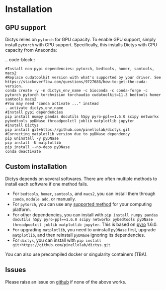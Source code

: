 # Installation

## GPU support
Dictys relies on `pytorch` for GPU capacity. To enable GPU support, simply install `pytorch` with GPU support. Specifically, this installs Dictys with GPU capacity from Anaconda:

.. code-block::

	#Install non-pypi dependencies: pytorch, bedtools, homer, samtools, macs2
	#Replace cudatoolkit version with what's supported by your driver. See https://stackoverflow.com/questions/9727688/how-to-get-the-cuda-version.
	conda create -y -n dictys_env_name -c bioconda -c conda-forge -c pytorch pytorch torchvision torchaudio cudatoolkit=11.3 bedtools homer samtools macs2
	#You may need "conda activate ..." instead
	. activate dictys_env_name
	#Install pypi dependencies
	pip install numpy pandas docutils h5py pyro-ppl==1.6.0 scipy networkx pybedtools pyDNase threadpoolctl joblib matplotlib jupyter
	#Install Dictys
	pip install git+https://github.com/pinellolab/dictys.git
	#Correcting matplotlib version due to pyDNase dependency
	pip uninstall -y pyDNase
	pip install -U matplotlib
	pip install --no-deps pyDNase
	conda deactivate

## Custom installation

Dictys depends on several softwares. There are often multiple methods to install each software if one method fails.
* For `bedtools`, `homer`, `samtools`, and `macs2`, you can install them through `conda`, `module add`, or manually.
* For `pytorch`, you can use any [supported method](https://pytorch.org/get-started/locally/) for your computing platform.
* For other dependencies, you can install with `pip install numpy pandas docutils h5py pyro-ppl==1.6.0 scipy networkx pybedtools pyDNase threadpoolctl joblib matplotlib jupyter`. This is based on [pyro](https://pyro.ai) 1.6.0.
* For upgrading `matplotlib`, you need to uninstall `pyDNase` first, upgrade `matplotlib`, and then reinstall `pyDNase` ignoring its dependencies.
* For `dictys`, you can install with `pip install git+https://github.com/pinellolab/dictys.git`

You can also use precompiled docker or singularity containers (TBA).

## Issues

Please raise an issue on [github](https://github.com/pinellolab/dictys/issues/new) if none of the above works.
